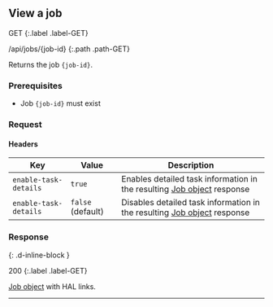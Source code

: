 ## View a job

GET
{:.label .label-GET}

/api/jobs/{job-id}
{:.path .path-GET}

Returns the job `{job-id}`.

### Prerequisites
- Job `{job-id}` must exist

### Request
#### Headers

Key | Value | Description
--- | ----- | -----------
`enable-task-details` | `true` | Enables detailed task information in the resulting [Job object](#job-object) response
`enable-task-details` | `false` (default) | Disables detailed task information in the resulting [Job object](#job-object) response

### Response
{: .d-inline-block }

200
{:.label .label-GET}

[Job object](#job-object) with HAL links.

---
